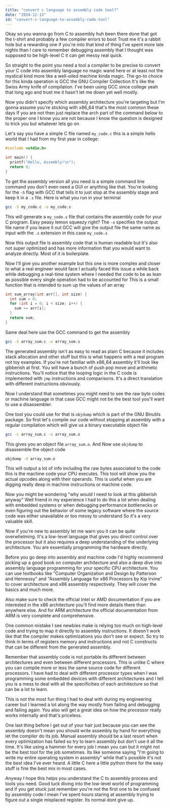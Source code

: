 ```yaml
---
title: "convert c language to assembly code tool?"
date: "2024-12-13"
id: "convert-c-language-to-assembly-code-tool"
---
```


Okay so you wanna go from C to assembly huh been there done that got the t-shirt and probably a few compiler errors to boot Trust me it's a rabbit hole but a rewarding one if you're into that kind of thing I've spent more late nights than I care to remember debugging assembly that I thought was supposed to be high-level C it can get messy real quick.

So straight to the point you need a tool a compiler to be precise to convert your C code into assembly language no magic wand here or at least not the mystical kind more like a well-oiled machine kinda magic. The go-to choice for this kinda operation is GCC the GNU Compiler Collection It's like the Swiss Army knife of compilation. I've been using GCC since college yeah that long ago and trust me it hasn't let me down yet well mostly.

Now you didn't specify which assembly architecture you're targeting but I'm gonna assume you're sticking with x86_64 that's the most common these days If you are not then just replace the arch part of the command below to the proper one I know you are not because I know the question is designed to trick you but whatever lets go on

Let's say you have a simple C file named `my_code.c` this is a simple hello world that I had from my first year in college:

```c
#include <stdio.h>

int main() {
  printf("Hello, Assembly!\n");
  return 0;
}
```

To get the assembly version all you need is a simple command line command you don't even need a GUI or anything like that. You're looking for the `-S` flag with GCC that tells it to just stop at the assembly stage and keep it in a `.s` file. Here is what you run in your terminal

```bash
gcc -S my_code.c -o my_code.s
```

This will generate a `my_code.s` file that contains the assembly code for your C program. Easy peasy lemon squeezy right? The `-o` specifies the output file name if you leave it out GCC will give the output file the same name as input with the `.s` extension in this case `my_code.s`

Now this output file is assembly code that is human readable but it's also not super optimized and has more information that you would want to analyze directly. Most of it is boilerplate.

Now I'll give you another example but this one is more complex and closer to what a real engineer would face I actually faced this issue a while back while debugging a real-time system where I needed the code to be as lean as possible every single operation had to be accounted for This is a small function that is intended to sum up the values of an array

```c
int sum_array(int arr[], int size) {
  int sum = 0;
  for (int i = 0; i < size; i++) {
    sum += arr[i];
  }
  return sum;
}
```

Same deal here use the GCC command to get the assembly

```bash
gcc -S array_sum.c -o array_sum.s
```
The generated assembly isn't as easy to read as plain C because it includes stack allocation and other stuff but this is what happens with a real program not toy examples. If you're not familiar with x86_64 assembly it'll look like gibberish at first. You will have a bunch of push pop move and arithmetic instructions. You'll notice that the looping logic in the C code is implemented with `jmp` instructions and comparisons. It's a direct translation with different instructions obviously.

Now I understand that sometimes you might need to see the raw byte codes or machine language in that case GCC might not be the best tool you'll want to use a disassembler.

One tool you could use for that is `objdump` which is part of the GNU Binutils package. So first let's compile our code without stopping at assembly with a regular compilation which will give us a binary executable object file

```bash
gcc -c array_sum.c -o array_sum.o
```

This gives you an object file `array_sum.o`. And Now use `objdump` to disassemble the object code

```bash
objdump -d array_sum.o
```
This will output a lot of info including the raw bytes associated to the code this is the machine code your CPU executes. This tool will show you the actual opcodes along with their operands. This is useful when you are digging really deep in machine instructions or machine code.

Now you might be wondering "why would I need to look at this gibberish anyway" Well friend in my experience I had to do this a lot when dealing with embedded systems or when debugging performance bottlenecks or even figuring out the behavior of some legacy software where the source code was either unavailable or too messy to understand So it's a very valuable skill.

Now if you're new to assembly let me warn you it can be quite overwhelming. It's a low-level language that gives you direct control over the processor but it also requires a deep understanding of the underlying architecture. You are essentially programming the hardware directly.

Before you go deep into assembly and machine code I'd highly recommend picking up a good book on computer architecture and also a deep dive into assembly language programming for your specific CPU architecture. You can use textbooks like "Computer Organization and Design by Patterson and Hennessy" and "Assembly Language for x86 Processors by Kip Irvine" to cover architecture and x86 assembly respectively. They will cover the basics and much more.

Also make sure to check the official Intel or AMD documentation if you are interested in the x86 architecture you'll find more details there than anywhere else. And for ARM architecture the official documentation from ARM is very complete and comprehensive.

One common mistake I see newbies make is relying too much on high-level code and trying to map it directly to assembly instructions. It doesn't work like that the compiler makes optimizations you don't see or expect. So try to think in terms of registers memory and instructions and not C constructs that can be different from the generated assembly.

Remember that assembly code is not portable its different between architectures and even between different processors. This is unlike C where you can compile more or less the same source code for different processors. I have had to deal with different processor types when I was programming some embedded devices with different architectures and I tell you is a mess to deal with all the specificities of each architecture so that can be a lot to learn.

This is not the most fun thing I had to deal with during my engineering career but I learned a lot along the way mostly from failing and debugging and failing again. You also will get a great idea on how the processor really works internally and that's priceless.

One last thing before I get out of your hair just because you can see the assembly doesn't mean you should write assembly by hand for everything let the compiler do its job. Manual assembly should be a last resort when every optimization has failed so try to learn assembly but don't use it all the time. It's like using a hammer for every job I mean you can but it might not be the best tool for the job sometimes. Its like someone saying "I'm going to write my entire operating system in assembly" while that's possible it's not the best idea I've ever heard. A little C here a little python there for the easy stuff is fine the best mix in most cases.

Anyway I hope this helps you understand the C to assembly process and tools you need. Good luck diving into the low-level world of programming and if you get stuck just remember you're not the first one to be confused by assembly code I mean I've spent hours staring at assembly trying to figure out a single misplaced register. Its normal dont give up.
